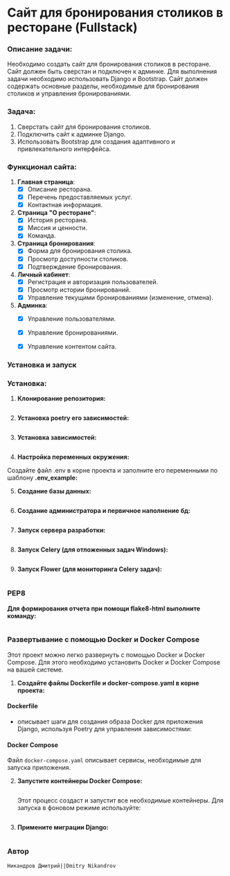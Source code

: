 # Сайт для бронирования столиков в ресторане (Fullstack)

### Описание задачи:

Необходимо создать сайт для бронирования столиков в ресторане. Сайт должен быть сверстан и подключен к админке. Для
выполнения задачи необходимо использовать Django и Bootstrap. Сайт должен содержать основные разделы, необходимые для
бронирования столиков и управления бронированиями.

### Задача:

1. Сверстать сайт для бронирования столиков.
2. Подключить сайт к админке Django.
3. Использовать Bootstrap для создания адаптивного и привлекательного интерфейса.


### Функционал сайта:

1. **Главная страница**:
    - [x] Описание ресторана.
    - [x] Перечень предоставляемых услуг.
    - [x] Контактная информация.
2. **Страница "О ресторане"**:
    - [x] История ресторана.
    - [x] Миссия и ценности.
    - [x] Команда.
3. **Страница бронирования**:
    - [x] Форма для бронирования столика.
    - [x] Просмотр доступности столиков.
    - [x] Подтверждение бронирования.
4. **Личный кабинет**:
    - [x] Регистрация и авторизация пользователей.
    - [x] Просмотр истории бронирований.
    - [x] Управление текущими бронированиями (изменение, отмена).
5. **Админка**:
    - [x] Управление пользователями.
    - [x] Управление бронированиями.
    - [x] Управление контентом сайта.


### **Установка и запуск**

 
### Установка:

1. **Клонирование репозитория:**

```git clone <репозиторий_GitHub>   
```
2. **Установка poetry его зависимостей:**

```poetry init
```

3. **Установка зависимостей:**

```poetry add...
```

4. **Настройка переменных окружения:**

Создайте файл .env в корне проекта и заполните его переменными по шаблону **.env_example:**


5. **Создание базы данных:**

``` python manage.py migrate
```

6. **Создание администратора и первичное наполнение бд:**

```python manage.py csu_and_initial_data
```

7. **Запуск сервера разработки:**

```python manage.py runserver
```

8. **Запуск Celery (для отложенных задач Windows):**

```celery -A config worker -l info -P gevent
```

9. **Запуск Flower (для мониторинга Celery задач):**

```celery -A config flower --port=5555
```

### PEP8

**Для формирования отчета при помощи flake8-html выполните команду:**

```flake8 
```

### Развертывание с помощью Docker и Docker Compose

Этот проект можно легко развернуть с помощью Docker и Docker Compose. Для этого необходимо установить Docker и Docker
Compose на вашей системе.

1. **Создайте файлы Dockerfile и docker-compose.yaml в корне проекта:**

#### Dockerfile

- описывает шаги для создания образа Docker для приложения Django, используя Poetry для управления зависимостями:


#### Docker Compose

Файл `docker-compose.yaml` описывает сервисы, необходимые для запуска приложения.


2. **Запустите контейнеры Docker Compose:**

   ```docker-compose up --build
   ```

   Этот процесс создаст и запустит все необходимые контейнеры. Для запуска в фоновом режиме используйте:

   ```docker-compose up --build -d
   ```

4. **Примените миграции Django:**

 ```docker-compose exec app python manage.py migrate
   ```


### **Автор**

```Никандров Дмитрий||Dmitry Nikandrov```